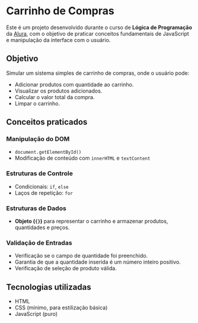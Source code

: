#  Carrinho de Compras

Este é um projeto desenvolvido durante o curso de **Lógica de Programação** da [Alura](https://www.alura.com.br/), com o objetivo de praticar conceitos fundamentais de JavaScript e manipulação da interface com o usuário.

##  Objetivo

Simular um sistema simples de carrinho de compras, onde o usuário pode:

- Adicionar produtos com quantidade ao carrinho.
- Visualizar os produtos adicionados.
- Calcular o valor total da compra.
- Limpar o carrinho.

##  Conceitos praticados

###  Manipulação do DOM

- `document.getElementById()`
- Modificação de conteúdo com `innerHTML` e `textContent`

###  Estruturas de Controle

- Condicionais: `if`, `else`
- Laços de repetição: `for`

###  Estruturas de Dados

- **Objeto (`{}`)** para representar o carrinho e armazenar produtos, quantidades e preços.

###  Validação de Entradas

- Verificação se o campo de quantidade foi preenchido.
- Garantia de que a quantidade inserida é um número inteiro positivo.
- Verificação de seleção de produto válida.

##  Tecnologias utilizadas

- HTML
- CSS (mínimo, para estilização básica)
- JavaScript (puro)

